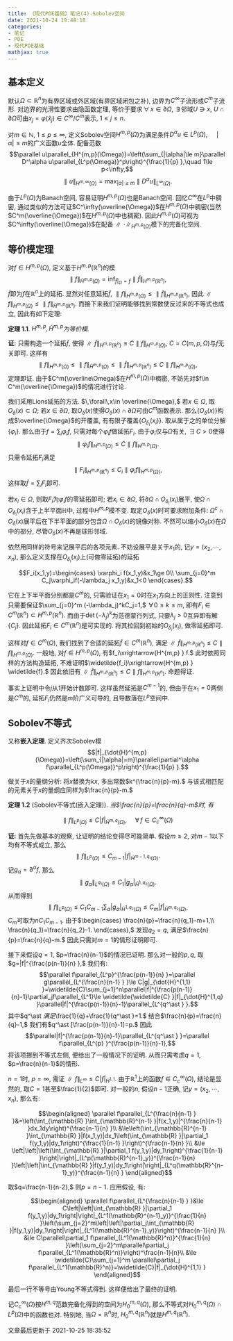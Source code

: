 ```yaml
---
title: 《现代PDE基础》笔记(4)-Sobolev空间
date: 2021-10-24 19:48:18
categories: 
- 笔记
- PDE
- 现代PDE基础
mathjax: true
---
```


基本定义
--------

默认$\Omega\subset \mathbb{R}^n$为有界区域或外区域(有界区域闭包之补),
边界为$C^\infty$子流形或$C^m$子流形. 对边界的光滑性要求由隐函数定理,
等价于要求$\,\forall\,x\in \partial \Omega,$ $\,\exists\,$邻域$U\ni x,$
$U\cap \partial\Omega$可由$x_j=\varphi(\widehat{x}_j)\in C^\infty/C^m$表示,
$1\le j\le n.$

对$m\in \mathbb{N},$ $1\le p\le \infty,$
定义Sobolev空间$H^{m,p}(\Omega)$为满足条件$D^\alpha u\in L^p(\Omega),$
$\quad |\alpha|\le m$的广义函数$u$全体. 配备范数
$$\parallel u\parallel_{H^{m,p}(\Omega)}=\left(\sum_{|\alpha|\le m}\parallel D^\alpha u\parallel_{L^p(\Omega)}^p\right)^{\frac{1}{p} },\quad 1\le p<\infty,$$
$$\parallel u\parallel_{H^{m,\infty}(\Omega)}=\max_{|\alpha|\le m}\parallel D^\alpha u\parallel_{L^\infty(\Omega)}.$$

由于$L^p(\Omega)$为Banach空间, 容易证明$H^{m,p}(\Omega)$也是Banach空间.
回忆$C^\infty$在$L^p$中稠密,
通过类似的方法可证$C^\infty(\overline{\Omega})$在$H^{m,p}(\Omega)$中稠密(当然$C^m(\overline{\Omega})$在$H^{m,p}(\Omega)$中也稠密).
因此$H^{m,p}(\Omega)$可视为$C^\infty(\overline{\Omega})$在配备$\parallel\cdot\parallel_{H^{m,p}(\Omega)}$模下的完备化空间.

等价模定理
----------

对$f\in H^{m,p}(\Omega),$ 定义基于$H^{m,p}(\mathbb{R}^n)$的模
$$\parallel f\parallel_{\widetilde{H}^{m,p}(\Omega)}=\inf_{\widetilde{f}|_{\Omega}=f}\parallel\widetilde{f}\parallel_{H^{m,p}(\mathbb{R}^n)},$$
$\widetilde{f}$即为$f$在$\mathbb{R}^n$上的延拓.
显然对任意延拓$\widetilde{f},$
$\parallel f\parallel_{H^{m,p}(\Omega)}\le \parallel\widetilde{f}\parallel_{H^{m,p}(\mathbb{R}^n)},$
因此$\parallel f\parallel_{H^{m,p}(\Omega)}\le \parallel f\parallel_{\widetilde{H}^{m,p}(\mathbb{R}^n)}.$
而接下来我们证明能够找到常数使反过来的不等式也成立, 因此有如下定理:

**定理 1.1**. *$H^{m,p},\widetilde{H}^{m,p}$为等价模.* 

**证:** 只需构造一个延拓$\widetilde{f},$
使得$\parallel\widetilde{f}\parallel_{H^{m,p}(\mathbb{R}^n)}\le C\parallel f\parallel_{H^{m,p}(\Omega)},$
$C=C(m,p,\Omega)$与$f$无关即可. 这样有
$$\parallel f\parallel_{H^{m,p}(\Omega)}\le\parallel f\parallel_{\widetilde{H}^{m,p}(\Omega)}\le \parallel\widetilde{f}\parallel_{H^{m,p}(\mathbb{R}^n)}\le C\parallel f\parallel_{H^{m,p}(\Omega)},$$
定理即证. 由于$C^m(\overline\Omega)$在$H^{m,p}(\Omega)$中稠密,
不妨先对$f\in C^m(\overline{\Omega})$的情况进行讨论.

我们采用Lions延拓的方法. $\,\forall\,x\in \overline{\Omega},$
若$x\in \Omega,$ 取$O_\delta(x)\subset \Omega;$ 若$x\in \partial\Omega,$
取$O_\delta(x)$使得$O_\delta(x)\cap \partial\Omega$可由$C^m$函数表示.
那么$\{O_\delta(x)\}$构成$\overline{\Omega}$的开覆盖,
有有限子覆盖$\{O_{\delta_i}(x_i)\}.$
取从属于之的单位分解$\{\varphi_i\}.$ 那么由于$f=\sum_i \varphi_if,$
只需对每个$\varphi_i f$做延拓$F_i.$ 由于$\varphi_i$仅与$\Omega$有关,
$\,\exists\,C>0$使得
$$\parallel\varphi_i f\parallel_{H^{m,p}(\Omega)}\le C\parallel f\parallel_{H^{m,p}(\Omega)}.$$
只需令延拓$F_i$满足
$$\parallel F_i\parallel_{H^{m,p}(\mathbb{R}^n)}\le C_i\parallel\varphi_i f\parallel_{H^{m,p}(\Omega)},$$
这样取$\widetilde{f}=\sum_i F_i$即可.

若$x_i\in \Omega,$ 则取$F_i$为$\varphi_i f$的零延拓即可;
若$x_i\in \partial \Omega,$
将$\partial \Omega\cap O_{\delta_i}(x_i)$展平,
使$\Omega\cap O_{\delta_i}(x_i)$含于上半平面$\mathbb{H}$中,
过程中$H^{m,p}$模不变. 取定$O_{\delta}(x)$时可要求附加条件:
$\Omega^c\cap O_{\delta}(x)$展平后在下半平面的部分包含$\Omega\cap O_{\delta}(x)$的镜像对称.
不然可以缩小$O_{\delta}(x)$在$\Omega$中的部分,
尽管$O_{\delta}(x)$不再是球形邻域.

依然用同样的符号来记展平后的各项元素. 不妨设展平是关于$x_1$的,
记$y=(x_2,\cdots,x_n),$
那么定义支撑在$O_{\delta_i}(x_i)$上(可做零延拓)的延拓

$$F_i(x_1,y)=\begin{cases}
                \varphi_i f(x_1,y)&x_1\ge 0\\
                 \sum_{j=0}^m C_j\varphi_if(-\lambda_j x_1,y)&x_1<0
            \end{cases}.$$

它在上下半平面分别都是$C^m$的, 只需验证在$x_1=0$时在$x_1$方向上的正则性.
注意到 只需要保证$\sum_{j=0}^m (-\lambda_j)^kC_j=1,$
$\,\forall\,0\le k\le m,$
即有$F_i\in C^m(\mathbb{R}^n)\subset H^{m,p}(\mathbb{R}^n).$
而由于$\det(-\lambda_j)^k$为范德蒙行列式,
只要$\lambda_j>0$互异即有解$\{C_j\}.$
因此延拓$F_i\in C^m(\mathbb{R}^n)$是可实现的.
将其拉回到初始的$O_{\delta_i}(x_i),$ 做零延拓即可.

这样对$f\in C^m(\Omega),$
我们找到了合适的延拓$\widetilde{f}\in C^m(\mathbb{R}^n),$
满足$\parallel\widetilde{f}\parallel_{H^{m,p}(\mathbb{R}^n)}\le C\parallel f\parallel_{H^{m,p}(\Omega)}.$
一般地, 对$f\in H^{m,p}(\Omega),$ 有$f_i\xrightarrow{H^{m,p} } f.$
此时依照同样的方法构造延拓,
不难证明$\widetilde{f_i}\xrightarrow{H^{m,p} } \widetilde{f}.$
因此依旧有$\parallel\widetilde{f}\parallel_{H^{m,p}(\mathbb{R}^n)}\le C\parallel f\parallel_{H^{m,p}(\mathbb{R}^n)}.$
命题得证.

事实上证明中令$j$从$1$开始计数即可. 这样虽然延拓是$C^{m-1}$的,
但由于在$x_1=0$两侧是$C^m$的, 延拓$F_i$仍然是$m$阶广义可导的,
且导数落在$L^p$空间中.

Sobolev不等式
-------------

又称**嵌入定理**. 定义齐次Sobolev模
$$|f|_{\dot{H}^{m,p}(\Omega)}=\left(\sum_{|\alpha|=m}\parallel\partial^\alpha f\parallel_{L^p(\Omega)}^p\right)^{\frac{1}{p} }.$$

做关于$x$的量纲分析: 将$x$替换为$kx,$ 多出常数$k^{\frac{n}{p}-m}.$
与该式相匹配的元素关于$x$的量纲应同样为$\frac{n}{p}-m.$

**定理 1.2** (Sobolev不等式(嵌入定理)). *当$\frac{n}{p}=\frac{n}{q}-m$时, 有* 

$$\parallel f\parallel_{L^p(\Omega)}\le C|f|_{\dot{H}^{m,q}(\Omega)},\quad \,\forall\,f\in C_c^\infty(\Omega)$$

**证:** 首先先做基本的观察, 让证明的结论变得尽可能简单. 假设$m\ge 2,$
对$m-1$以下均有不等式成立, 那么
$$\parallel f\parallel_{L^{p}(\Omega)}\le C_{m-1}|f|_{\dot{H}^{m-1,q_1}(\Omega)}.$$
记$g_\alpha=\partial^\alpha f,$ 那么
$$\parallel g_\alpha\parallel_{L^{q_1}(\Omega)}\le C_1|g_\alpha|_{\dot{H}^{1,q_2}(\Omega)}.$$
从而得到
$$\parallel f\parallel_{L^p(\Omega)}\le C_1C_{m-1}\sum_{\alpha}|g_\alpha|_{\dot{H}^{1,q_2}(\Omega)}\le C_m|f|_{\dot{H}^{m,q_2}(\Omega)},$$
$C_m$可取为$nC_1 C_{m-1}.$ 由于$\begin{cases}
                \frac{n}{p}=\frac{n}{q_1}-m+1,\\
                \frac{n}{q_1}=\frac{n}{q_2}-1.
            \end{cases},$ 发现$q_2=q,$ 满足$\frac{n}{p}=\frac{n}{q}-m.$
因此只需对$m=1$的情形证明即可.

接下来假设$q=1,$ $p=\frac{n}{n-1}$的情况已证明. 那么对一般的$p,q,$
取$g=|f|^{\frac{p(n-1)}{n} },$ 我们有:
$$\parallel f\parallel_{L^p}^{\frac{p(n-1)}{n} }=\parallel g\parallel_{L^{\frac{n}{n-1} } }\le C|g|_{\dot{H}^{1,1} }=\widetilde{C}\sum_{j=1}^n\parallel|f|^{\frac{p(n-1)}{n}-1}\partial_jf\parallel_{L^1}\le \widetilde{\widetilde{C} }|f|_{\dot{H}^{1,q} }\parallel|f|^{\frac{p(n-1)}{n}-1}\parallel_{L^{q^\ast } }.$$
其中$q^\ast $满足$\frac{1}{q}+\frac{1}{q^\ast }=1.$
结合$\frac{n}{p}=\frac{n}{q}-1,$ 我们有$q^\ast [\frac{p(n-1)}{n}-1]=p.$ 因此
$$\parallel|f|^{\frac{p(n-1)}{n}-1}\parallel_{L^{q^\ast } }=\parallel f\parallel_{L^{p} }^{\frac{p(n-1)}{n}-1},$$
将该项挪到不等式左侧, 便给出了一般情况下的证明. 从而只需考虑$q=1,$
$p=\frac{n}{n-1}$的情形.

$n=1$时, $p=\infty,$
需证$\parallel f\parallel_{L^\infty}\le C|f|_{\dot{H}^{1,1} }.$
由于$\mathbb{R}^1$上的函数$f\in C_c^\infty(\Omega),$ 结论是显然的,
取$C=1$甚至$\frac{1}{2}$即可. 对一般的$n,$ 假设$n-1$正确,
记$y=(x_2,\cdots,x_n),$ 那么有:

$$\begin{aligned}
                \parallel f\parallel_{L^{\frac{n}{n-1} } }&=\left(\int_{\mathbb{R} }\int_{\mathbb{R}^{n-1} }|f(x_1,y)|^{\frac{n}{n-1} }dx_1dy\right)^{\frac{n-1}{n} }\\
                &\le\left(\int_{\mathbb{R}^{n-1} }\int_{\mathbb{R} }|f(x_1,y)|dx_1\left(\int_{\mathbb{R} }|\partial_1 f(y_1,y)|dy_1\right)^{\frac{1}{n-1} }\right)^{\frac{n-1}{n} }\\
                &\le \left|\left|\left(\int_{\mathbb{R} }|\partial_1 f(y_1,y)|dy_1\right)^{\frac{1}{n-1} }\right|\right|_{L^p(\mathbb{R}^{n-1}_y)}^{\frac{n-1}{n} }\left|\left|\int_{\mathbb{R} }|f(y_1,y)|dy_1\right|\right|_{L^q(\mathbb{R}^{n-1}_y)}^{\frac{n-1}{n} }
            \end{aligned}$$

取$q=\frac{n-1}{n-2},$ 则$p=n-1.$ 应用假设, 有:

$$\begin{aligned}
                \parallel f\parallel_{L^{\frac{n}{n-1} } }&\le C\left|\left|\int_{\mathbb{R} }|\partial_1 f(y_1,y)|dy_1\right|\right|_{L^1(\mathbb{R}^{n-1}_y)}^{\frac{1}{n} }\left(\sum_{j=2}^m\left|\left|\partial_j\int_{\mathbb{R} }|f(y_1,y)|dy_1\right|\right|_{L^1(\mathbb{R}^{n-1}_y)}\right)^{\frac{n-1}{n} }\\
                &\le C\parallel\partial_1 f\parallel_{L^1(\mathbb{R}^n)}^{\frac{1}{n} }\left(\sum_{j=2}^m\parallel\partial_j f\parallel_{L^1(\mathbb{R}^n)}\right)^\frac{n-1}{n}\\
                &\le \widetilde{C}\sum_{j=1}^m \parallel\partial_j f\parallel_{L^1(\mathbb{R}^n)}=\widetilde{C}|f|_{\dot{H}^{1,1} }
            \end{aligned}$$

最后一行不等号由Young不等式得到. 这样便给出了最终的证明.

记$C_c^\infty(\Omega)$按$H^{m,q}$范数完备化得到的空间为$H_0^{m,q}(\Omega),$
那么不等式对$H_0^{m,q}(\Omega)\cap L^p(\Omega)$中的函数也对. 特别地,
当$\Omega=\mathbb{R}^n$时,
$H_0^{m,q}(\mathbb{R}^n)$就是$H^{m,q}(\mathbb{R}^n).$

文章最后更新于 2021-10-25 18:35:52 
